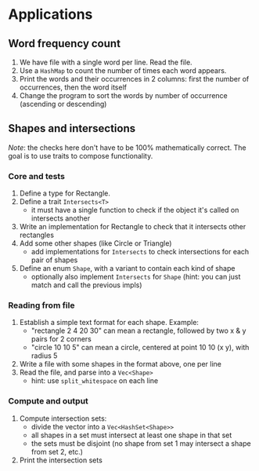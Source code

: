# Applications

## Word frequency count

1. We have file with a single word per line. Read the file.
1. Use a `HashMap` to count the number of times each word appears.
1. Print the words and their occurrences in 2 columns: first the number of occurrences, then the word itself
1. Change the program to sort the words by number of occurrence (ascending or descending)

## Shapes and intersections

_Note_: the checks here don't have to be 100% mathematically correct. The goal is to use traits to compose functionality.

### Core and tests

1. Define a type for Rectangle.
1. Define a trait `Intersects<T>`
    - it must have a single function to check if the object it's called on intersects another
1. Write an implementation for Rectangle to check that it intersects other rectangles
1. Add some other shapes (like Circle or Triangle)
    - add implementations for `Intersects` to check intersections for each pair of shapes
1. Define an enum `Shape`, with a variant to contain each kind of shape
    - optionally also implement `Intersects` for `Shape` (hint: you can just match and call the previous impls)

### Reading from file

1. Establish a simple text format for each shape. Example:
    - "rectangle 2 4 20 30" can mean a rectangle, followed by two x & y pairs for 2 corners
    - "circle 10 10 5" can mean a circle, centered at point 10 10 (x y), with radius 5
1. Write a file with some shapes in the format above, one per line
1. Read the file, and parse into a `Vec<Shape>`
    - hint: use `split_whitespace` on each line

### Compute and output

1. Compute intersection sets:
    - divide the vector into a `Vec<HashSet<Shape>>`
    - all shapes in a set must intersect at least one shape in that set
    - the sets must be disjoint (no shape from set 1 may intersect a shape from set 2, etc.)
1. Print the intersection sets
